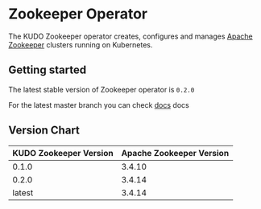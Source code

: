 # Zookeeper Operator

The KUDO Zookeeper operator creates, configures and manages [Apache Zookeeper](https://zookeeper.apache.org/) clusters running on Kubernetes.

## Getting started

The latest stable version of Zookeeper operator is `0.2.0`

For the latest master branch you can check  [docs](./docs/latest) docs 


## Version Chart

| KUDO Zookeeper Version | Apache Zookeeper Version |
| ------------------ | -------------------- |
| 0.1.0              | 3.4.10               |
| 0.2.0              | 3.4.14               |
| latest             | 3.4.14               |